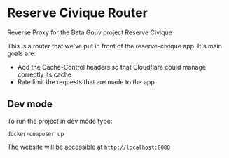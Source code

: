 # Reserve Civique Router

Reverse Proxy for the Beta Gouv project Reserve Civique

This is a router that we've put in front of the reserve-civique app. It's main goals are:

* Add the Cache-Control headers so that Cloudflare could manage correctly its cache
* Rate limit the requests that are made to the app

## Dev mode

To run the project in dev mode type:

```
docker-composer up
```

The website will be accessible at `http://localhost:8080`


